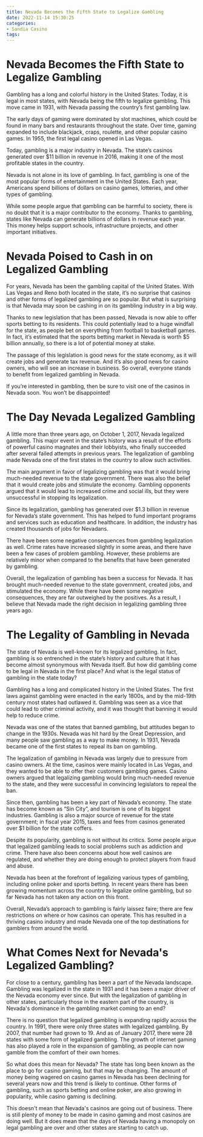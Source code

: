 ```yaml
---
title: Nevada Becomes the Fifth State to Legalize Gambling
date: 2022-11-14 15:30:25
categories:
- Sandia Casino
tags:
---
```



#  Nevada Becomes the Fifth State to Legalize Gambling

Gambling has a long and colorful history in the United States. Today, it is legal in most states, with Nevada being the fifth to legalize gambling. This move came in 1931, with Nevada passing the country’s first gambling law.

The early days of gaming were dominated by slot machines, which could be found in many bars and restaurants throughout the state. Over time, gaming expanded to include blackjack, craps, roulette, and other popular casino games. In 1955, the first legal casino opened in Las Vegas.

Today, gambling is a major industry in Nevada. The state’s casinos generated over $11 billion in revenue in 2016, making it one of the most profitable states in the country.

Nevada is not alone in its love of gambling. In fact, gambling is one of the most popular forms of entertainment in the United States. Each year, Americans spend billions of dollars on casino games, lotteries, and other types of gambling.

While some people argue that gambling can be harmful to society, there is no doubt that it is a major contributor to the economy. Thanks to gambling, states like Nevada can generate billions of dollars in revenue each year. This money helps support schools, infrastructure projects, and other important initiatives.

#  Nevada Poised to Cash in on Legalized Gambling

For years, Nevada has been the gambling capital of the United States. With Las Vegas and Reno both located in the state, it’s no surprise that casinos and other forms of legalized gambling are so popular. But what is surprising is that Nevada may soon be cashing in on its gambling industry in a big way.

Thanks to new legislation that has been passed, Nevada is now able to offer sports betting to its residents. This could potentially lead to a huge windfall for the state, as people bet on everything from football to basketball games. In fact, it’s estimated that the sports betting market in Nevada is worth $5 billion annually, so there is a lot of potential money at stake.

The passage of this legislation is good news for the state economy, as it will create jobs and generate tax revenue. And it’s also good news for casino owners, who will see an increase in business. So overall, everyone stands to benefit from legalized gambling in Nevada.

If you’re interested in gambling, then be sure to visit one of the casinos in Nevada soon. You won’t be disappointed!

#  The Day Nevada Legalized Gambling

A little more than three years ago, on October 1, 2017, Nevada legalized gambling. This major event in the state’s history was a result of the efforts of powerful casino magnates and their lobbyists, who finally succeeded after several failed attempts in previous years. The legalization of gambling made Nevada one of the first states in the country to allow such activities.

The main argument in favor of legalizing gambling was that it would bring much-needed revenue to the state government. There was also the belief that it would create jobs and stimulate the economy. Gambling opponents argued that it would lead to increased crime and social ills, but they were unsuccessful in stopping its legalization.

Since its legalization, gambling has generated over $1.3 billion in revenue for Nevada’s state government. This has helped to fund important programs and services such as education and healthcare. In addition, the industry has created thousands of jobs for Nevadans.

There have been some negative consequences from gambling legalization as well. Crime rates have increased slightly in some areas, and there have been a few cases of problem gambling. However, these problems are relatively minor when compared to the benefits that have been generated by gambling.

Overall, the legalization of gambling has been a success for Nevada. It has brought much-needed revenue to the state government, created jobs, and stimulated the economy. While there have been some negative consequences, they are far outweighed by the positives. As a result, I believe that Nevada made the right decision in legalizing gambling three years ago.

#  The Legality of Gambling in Nevada

The state of Nevada is well-known for its legalized gambling. In fact, gambling is so entrenched in the state’s history and culture that it has become almost synonymous with Nevada itself. But how did gambling come to be legal in Nevada in the first place? And what is the legal status of gambling in the state today?

Gambling has a long and complicated history in the United States. The first laws against gambling were enacted in the early 1800s, and by the mid-19th century most states had outlawed it. Gambling was seen as a vice that could lead to other criminal activity, and it was thought that banning it would help to reduce crime.

Nevada was one of the states that banned gambling, but attitudes began to change in the 1930s. Nevada was hit hard by the Great Depression, and many people saw gambling as a way to make money. In 1931, Nevada became one of the first states to repeal its ban on gambling.

The legalization of gambling in Nevada was largely due to pressure from casino owners. At the time, casinos were mainly located in Las Vegas, and they wanted to be able to offer their customers gambling games. Casino owners argued that legalizing gambling would bring much-needed revenue to the state, and they were successful in convincing legislators to repeal the ban.

Since then, gambling has been a key part of Nevada’s economy. The state has become known as “Sin City”, and tourism is one of its biggest industries. Gambling is also a major source of revenue for the state government; in fiscal year 2015, taxes and fees from casinos generated over $1 billion for the state coffers.

Despite its popularity, gambling is not without its critics. Some people argue that legalized gambling leads to social problems such as addiction and crime. There have also been concerns about how well casinos are regulated, and whether they are doing enough to protect players from fraud and abuse.

Nevada has been at the forefront of legalizing various types of gambling, including online poker and sports betting. In recent years there has been growing momentum across the country to legalize online gambling, but so far Nevada has not taken any action on this front.

Overall, Nevada’s approach to gambling is fairly laissez faire; there are few restrictions on where or how casinos can operate. This has resulted in a thriving casino industry and made Nevada one of the top destinations for gamblers from around the world.

#  What Comes Next for Nevada's Legalized Gambling?

For close to a century, gambling has been a part of the Nevada landscape. Gambling was legalized in the state in 1931 and it has been a major driver of the Nevada economy ever since. But with the legalization of gambling in other states, particularly those in the eastern part of the country, is Nevada's dominance in the gambling market coming to an end?

There is no question that legalized gambling is expanding rapidly across the country. In 1991, there were only three states with legalized gambling. By 2007, that number had grown to 19. And as of January 2017, there were 28 states with some form of legalized gambling. The growth of internet gaming has also played a role in the expansion of gambling, as people can now gamble from the comfort of their own homes.

So what does this mean for Nevada? The state has long been known as the place to go for casino gaming, but that may be changing. The amount of money being wagered on casino games in Nevada has been declining for several years now and this trend is likely to continue. Other forms of gambling, such as sports betting and online poker, are also growing in popularity, while casino gaming is declining.

This doesn't mean that Nevada's casinos are going out of business. There is still plenty of money to be made in casino gaming and most casinos are doing well. But it does mean that the days of Nevada having a monopoly on legal gambling are over and other states are starting to catch up.